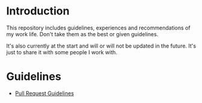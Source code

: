 # Introduction

This repository includes guidelines, experiences and recommendations of my work life. Don't take them as the best or given guidelines.   

It's also currently at the start and will or will not be updated in the future. It's just to share it with some people I work with.

# Guidelines

- [Pull Request Guidelines](/guidelines/pr-guidelines.md)
